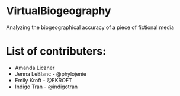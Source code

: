 # VirtualBiogeography
Analyzing the biogeographical accuracy of a piece of fictional media


# List of contributers:
- Amanda Liczner
- Jenna LeBlanc - @phylojenie
- Emily Kroft - @EKROFT
- Indigo Tran - @indigotran
